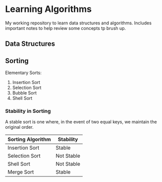 # Learning Algorithms

My working repository to learn data structures and algorithms. Includes important notes to help review some concepts tp brush up.

## Data Structures

## Sorting

Elementary Sorts:

1. Insertion Sort
2. Selection Sort
3. Bubble Sort
4. Shell Sort

### Stability in Sorting
A stable sort is one where, in the event of two equal keys, we maintain the original order.

| Sorting Algorithm | Stability |
| --- | --- |
| Insertion Sort | Stable |
| Selection Sort | Not Stable |
| Shell Sort | Not Stable |
| Merge Sort | Stable |